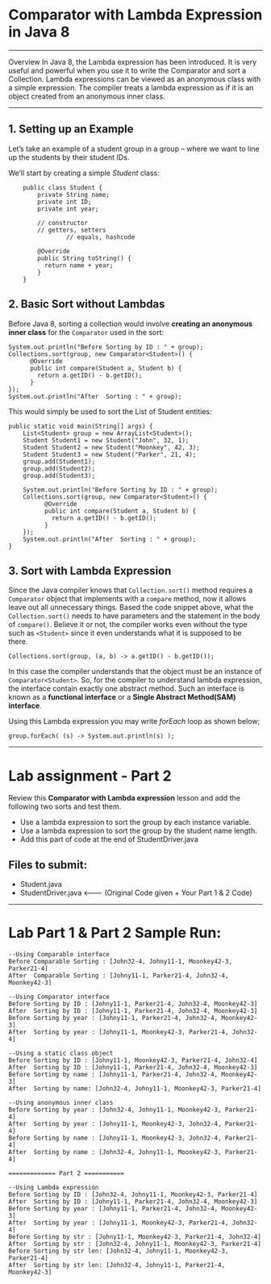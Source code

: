 
# Comparator with Lambda Expression in Java 8
-------------------

Overview
In Java 8, the Lambda expression has been introduced. It is very useful and powerful when you use it to write the Comparator and sort a Collection. Lambda expressions can be viewed as an anonymous class with a simple expression. The compiler treats a lambda expression as if it is an object created from an anonymous inner class.

-----------

## 1. Setting up an Example
Let’s take an example of a student group in a group – where we want to line up the students by their student IDs.

We’ll start by creating a simple _Student_ class:

```  
    public class Student {
        private String name;
        private int ID;
        private int year;

        // constructor
        // getters, setters  
				// equals, hashcode

        @Override
        public String toString() {
          return name + year;
        }
    }
```

## 2. Basic Sort without Lambdas

Before Java 8, sorting a collection would involve __creating an anonymous inner class__ for the `Comparator` used in the sort:

```
System.out.println("Before Sorting by ID : " + group);
Collections.sort(group, new Comparator<Student>() {
      @Override
      public int compare(Student a, Student b) {
        return a.getID() - b.getID();
      }
});
System.out.println("After  Sorting : " + group);
```

This would simply be used to sort the List of Student entities:

```
public static void main(String[] args) {
    List<Student> group = new ArrayList<Student>();
    Student Student1 = new Student("John", 32, 1);
    Student Student2 = new Student("Moonkey", 42, 3);
    Student Student3 = new Student("Parker", 21, 4);
    group.add(Student1);
    group.add(Student2);
    group.add(Student3);

    System.out.println("Before Sorting by ID : " + group);
    Collections.sort(group, new Comparator<Student>() {
          @Override
          public int compare(Student a, Student b) {
            return a.getID() - b.getID();
          }
    });
    System.out.println("After  Sorting : " + group);
}
```

## 3. Sort with Lambda Expression

Since the Java compiler knows that `Collection.sort()` method requires a `Comparator` object that implements with a `compare` method, now it allows leave out all unnecessary things.  Based the code snippet above, what the `Collection.sort()` needs to have parameters and the statement in the body of `compare()`.  Believe it or not, the compiler works even without the type such as `<Student>` since it even understands what it is supposed to be there.  

```
Collections.sort(group, (a, b) -> a.getID() - b.getID());
```

In this case the compiler understands that the object must be an instance of `Comparator<Student>`. So, for the compiler to understand lambda expression, the interface contain exactly one abstract method. Such an interface is known as a __functional interface__ or a __Single Abstract Method(SAM) interface__.

Using this Lambda expression you may write _forEach_ loop as shown below;

```
group.forEach( (s) -> System.out.println(s) );
```
------------------------
# Lab assignment - Part 2

Review this __Comparator with Lambda expression__ lesson and add the following two sorts and test them.  

- Use a lambda expression to sort the group by each instance variable.
- Use a lambda expression to sort the group by the student name length.
- Add this part of code at the end of StudentDriver.java
	
## Files to submit:
- Student.java
- StudentDriver.java     <--- (Original Code given + Your Part 1 & 2 Code)
	
----------------
# Lab Part 1 & Part 2 Sample Run: 
```
--Using Comparable interface
Before Comparable Sorting : [John32-4, Johny11-1, Moonkey42-3, Parker21-4]
After  Comparable Sorting : [Johny11-1, Parker21-4, John32-4, Moonkey42-3]

--Using Comparator interface
Before Sorting by ID : [Johny11-1, Parker21-4, John32-4, Moonkey42-3]
After  Sorting by ID : [Johny11-1, Parker21-4, John32-4, Moonkey42-3]
Before Sorting by year : [Johny11-1, Parker21-4, John32-4, Moonkey42-3]
After  Sorting by year : [Johny11-1, Moonkey42-3, Parker21-4, John32-4]

--Using a static class object
Before Sorting by ID : [Johny11-1, Moonkey42-3, Parker21-4, John32-4]
After  Sorting by ID : [Johny11-1, Parker21-4, John32-4, Moonkey42-3]
Before Sorting by name : [Johny11-1, Parker21-4, John32-4, Moonkey42-3]
After  Sorting by name: [John32-4, Johny11-1, Moonkey42-3, Parker21-4]

--Using anonymous inner class
Before Sorting by year : [John32-4, Johny11-1, Moonkey42-3, Parker21-4]
After  Sorting by year : [Johny11-1, Moonkey42-3, John32-4, Parker21-4]
Before Sorting by name : [Johny11-1, Moonkey42-3, John32-4, Parker21-4]
After  Sorting by name : [John32-4, Johny11-1, Moonkey42-3, Parker21-4]

============= Part 2 ===========

--Using Lambda expression
Before Sorting by ID : [John32-4, Johny11-1, Moonkey42-3, Parker21-4]
After  Sorting by ID : [Johny11-1, Parker21-4, John32-4, Moonkey42-3]
Before Sorting by year : [Johny11-1, Parker21-4, John32-4, Moonkey42-3]
After  Sorting by year : [Johny11-1, Moonkey42-3, Parker21-4, John32-4]
Before Sorting by str : [Johny11-1, Moonkey42-3, Parker21-4, John32-4]
After  Sorting by str : [John32-4, Johny11-1, Moonkey42-3, Parker21-4]
Before Sorting by str len: [John32-4, Johny11-1, Moonkey42-3, Parker21-4]
After  Sorting by str len: [John32-4, Johny11-1, Parker21-4, Moonkey42-3]
```


